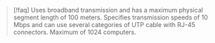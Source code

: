 >[!faq] Uses broadband transmission and has a maximum physical segment length of 100 meters. Specifies transmission speeds of 10 Mbps and can use several categories of UTP cable with RJ-45 connectors. Maximum of 1024 computers.


